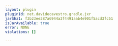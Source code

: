 ```yaml
---
layout: plugin
pluginId: net.davidecavestro.gradle.jxr
jarSha1: f3b23ee387a6944a3f4491aab4e901f5acd3fc51
isJarAvailable: true
error: NONE
violations: []

---
```

